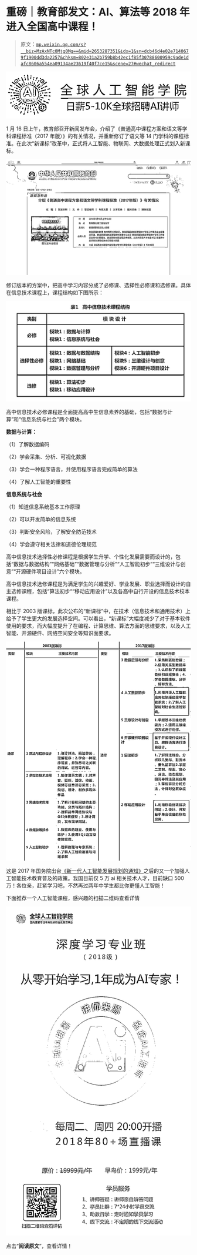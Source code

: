 # 重磅｜教育部发文：AI、算法等 2018 年进入全国高中课程！

> 原文：[`mp.weixin.qq.com/s?__biz=MzAxNTc0Mjg0Mg==&mid=2653287351&idx=1&sn=dcb46d4e02e7140679f1900dd3da2257&chksm=802e31a2b759b8b42ec1f85f30788600959c9ade1dafc8606a554ea09134ae23619f40f7ce15&scene=27#wechat_redirect`](http://mp.weixin.qq.com/s?__biz=MzAxNTc0Mjg0Mg==&mid=2653287351&idx=1&sn=dcb46d4e02e7140679f1900dd3da2257&chksm=802e31a2b759b8b42ec1f85f30788600959c9ade1dafc8606a554ea09134ae23619f40f7ce15&scene=27#wechat_redirect)

![](img/c13559fcd8bd5477a3a3a3bb6863290a.png)

1 月 16 日上午，教育部召开新闻发布会，介绍了《普通高中课程方案和语文等学科课程标准（2017 年版）》的有关情况，并重新修订了语文等 14 门学科的课程标准。在此次“新课标”改革中，正式将人工智能、物联网、大数据处理正式划入新课标。 

![](img/571fd4204f33288f21ce248f9cde194e.png)

修订版本的方案中，把高中学习内容分成了必修课、选择性必修课和选修课。具体在信息技术课程上，课程结构如下图所示：

![](img/708fece54d33952568c5b5d65e69e425.png)

高中信息技术必修课程是全面提高高中生信息素养的基础，包括“数据与计算”和“信息系统与社会”两个模块。

**数据与计算：**

（1）了解数据编码

（2）学会采集、分析、可视化数据

（3）学会一种程序语言，并使用程序语言完成简单的算法

（4）了解人工智能的重要性

**信息系统与社会**

（1）知道信息系统基本工作原理

（2）可以开发简单的信息系统

（3）判断安全风险，了解安全防范技术

（4）学会遵守相关法律和道德伦理规范

高中信息技术选择性必修课程是根据学生升学、个性化发展需要而设计的，包括“数据与数据结构”“网络基础”“数据管理与分析”“人工智能初步”“三维设计与创意”“开源硬件项目设计”六个模块。 

高中信息技术选修课程是为满足学生的兴趣爱好、学业发展、职业选择而设计的自主选修课程，包括“算法初步““移动应用设计”以及各高中自行开设的信息技术校本课程。

相比于 2003 版课标，此次公布的“新课标”中，在技术（信息技术和通用技术）上给予了学生更大的发展选择空间。可以看出，“新课标”大幅度减少了对于基本软件使用的要求，而大幅度提升了在编程、计算思维、算法方面的思维要求，以及人工智能、开源硬件、网络空间安全等知识面要求。

![](img/098ac2daa4721a70306748fbacb55592.png)

这是 2017 年国务院出台[《新一代人工智能发展规划的通知》](http://mp.weixin.qq.com/s?__biz=MzA4NzE1NzYyMw==&mid=2247492339&idx=1&sn=41fa3b0c8552a09a0c048fd5f1cb5301&chksm=903f1ceba74895fdde8dcce39ccad5ecdbc5e36df47ec1fe372de237a2f9fdce42e81746d66f&scene=21#wechat_redirect)之后的又一个加强人工智能技术教育普及的政策。我国目前仅 5 万 ai 相关技术人才，目前缺口 500 万！各位亲，赶紧学习吧，不然再过两年中学生都比你更懂人工智能！

下面推荐一个人工智能课程，感兴趣的扫描二维码查看详情

![](img/a734f598c19b229b2ca59e3741ee105d.png)

点击“**阅读原文**”，查看详情！